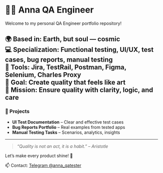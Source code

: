 # 👩🏼 Anna QA Engineer

Welcome to my personal QA Engineer portfolio repository!

🌍 Based in: Earth, but soul — cosmic  
💻 Specialization: Functional testing, UI/UX, test cases, bug reports, manual testing  
🧠 Tools: Jira, TestRail, Postman, Figma, Selenium, Charles Proxy  
🌟 Goal: Create quality that feels like art  
🚀 Mission: Ensure quality with clarity, logic, and care
---

### 📌 Projects
- **UI Test Documentation** – Clear and effective test cases
- **Bug Reports Portfolio** – Real examples from tested apps
- **Manual Testing Tasks** – Scenarios, analytics, insights

---

> _“Quality is not an act, it is a habit.” – Aristotle_

Let’s make every product shine! 🌟

📫 Contact: [Telegram @anna_qatester](https://t.me/anna_qatester)
